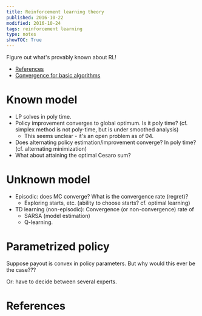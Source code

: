 ```yaml
---
title: Reinforcement learning theory
published: 2016-10-22
modified: 2016-10-24
tags: reinforcement learning
type: notes
showTOC: True
---
```


Figure out what's provably known about RL!

* [References](dl_refs.html)
* [Convergence for basic algorithms](rl_convergence.html)

# Known model

* LP solves in poly time.
* Policy improvement converges to global optimum. Is it poly time? (cf. simplex method is not poly-time, but is under smoothed analysis)
	* This seems unclear - it's an open problem as of 04.
* Does alternating policy estimation/improvement converge? In poly time? (cf. alternating minimization)
* What about attaining the optimal Cesaro sum?

# Unknown model

* Episodic: does MC converge? What is the convergence rate (regret)? 
	* Exploring starts, etc. (ability to choose starts? cf. optimal learning)
* TD learning (non-episodic): Convergence (or non-convergence) rate of 
	* SARSA (model estimation)
	* Q-learning.

# Parametrized policy

Suppose payout is convex in policy parameters. But why would this ever be the case???

Or: have to decide between several experts.

# References

